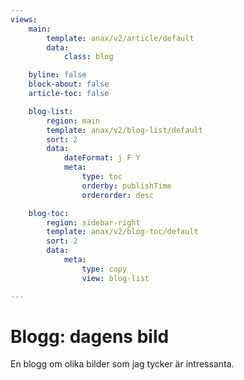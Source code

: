 ```yaml
---
views:
    main:
        template: anax/v2/article/default
        data:
            class: blog

    byline: false
    block-about: false
    article-toc: false

    blog-list:
        region: main
        template: anax/v2/blog-list/default
        sort: 2
        data:
            dateFormat: j F Y
            meta: 
                type: toc
                orderby: publishTime
                orderorder: desc

    blog-toc:
        region: sidebar-right
        template: anax/v2/blog-toc/default
        sort: 2
        data:
            meta: 
                type: copy
                view: blog-list

---
```

Blogg: dagens bild
===========================

En blogg om olika bilder som jag tycker är intressanta.
